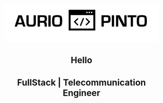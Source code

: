 
<!-- <h2 align="center"> -->
<center>
  <img src="./Aurio_code_Pinto-removebg-preview.png" ali>
</center>

<h1 align="center">Hello</h1>

<h1 align='center'>FullStack | Telecommunication Engineer</h1>
<!-- </h2> -->

<!--
**AurioPinto/AurioPinto** is a ✨ _special_ ✨ repository because its `README.md` (this file) appears on your GitHub profile.

Here are some ideas to get you started:

- 🔭 I’m currently working on ...
- 🌱 I’m currently learning ...
- 👯 I’m looking to collaborate on ...
- 🤔 I’m looking for help with ...
- 💬 Ask me about ...
- 📫 How to reach me: ...
- 😄 Pronouns: ...
- ⚡ Fun fact: ...
-->

